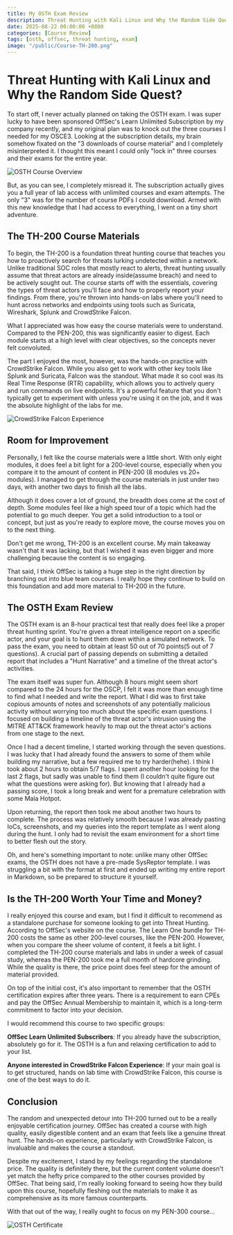 ```yaml
---
title: My OSTH Exam Review
description: Threat Hunting with Kali Linux and Why the Random Side Quest?
date: 2025-08-22 00:00:00 +0800
categories: [Course Review]
tags: [osth, offsec, threat hunting, exam] 
image: "/public/Course-TH-200.png"
---
```


# Threat Hunting with Kali Linux and Why the Random Side Quest?

To start off, I never actually planned on taking the OSTH exam. I was super lucky to have been sponsored OffSec's Learn Unlimited Subscription by my company recently, and my original plan was to knock out the three courses I needed for my OSCE3. Looking at the subscription details, my brain somehow fixated on the "3 downloads of course material" and I completely misinterpreted it. I thought this meant I could only "lock in" three courses and their exams for the entire year.

![OSTH Course Overview](/public/osth_image_1.png)

But, as you can see, I completely misread it. The subscription actually gives you a full year of lab access with unlimited courses and exam attempts. The only "3" was for the number of course PDFs I could download. Armed with this new knowledge that I had access to everything, I went on a tiny short adventure.

## The TH-200 Course Materials

To begin, the TH-200 is a foundation threat hunting course that teaches you how to proactively search for threats lurking undetected within a network. Unlike traditional SOC roles that mostly react to alerts, threat hunting usually assume that threat actors are already inside(assume breach) and need to be actively sought out. The course starts off with the essentials, covering the types of threat actors you'll face and how to properly report your findings. From there, you're thrown into hands-on labs where you'll need to hunt across networks and endpoints using tools such as Suricata, Wireshark, Splunk and CrowdStrike Falcon.

What I appreciated was how easy the course materials were to understand. Compared to the PEN-200, this was significantly easier to digest. Each module starts at a high level with clear objectives, so the concepts never felt convoluted.

The part I enjoyed the most, however, was the hands-on practice with CrowdStrike Falcon. While you also get to work with other key tools like Splunk and Suricata, Falcon was the standout. What made it so cool was its Real Time Response (RTR) capability, which allows you to actively query and run commands on live endpoints. It's a powerful feature that you don't typically get to experiment with unless you're using it on the job, and it was the absolute highlight of the labs for me.

![CrowdStrike Falcon Experience](/public/osth_image_2.png)

## Room for Improvement

Personally, I felt like the course materials were a little short. With only eight modules, it does feel a bit light for a 200-level course, especially when you compare it to the amount of content in PEN-200 (8 modules vs 20+ modules). I managed to get through the course materials in just under two days, with another two days to finish all the labs.

Although it does cover a lot of ground, the breadth does come at the cost of depth. Some modules feel like a high speed tour of a topic which had the potential to go much deeper. You get a solid introduction to a tool or concept, but just as you're ready to explore move, the course moves you on to the next thing.

Don't get me wrong, TH-200 is an excellent course. My main takeaway wasn't that it was lacking, but that I wished it was even bigger and more challenging because the content is so engaging.

That said, I think OffSec is taking a huge step in the right direction by branching out into blue team courses. I really hope they continue to build on this foundation and add more material to TH-200 in the future.

## The OSTH Exam Review

The OSTH exam is an 8-hour practical test that really does feel like a proper threat hunting sprint. You're given a threat intelligence report on a specific actor, and your goal is to hunt them down within a simulated network. To pass the exam, you need to obtain at least 50 out of 70 points(5 out of 7 questions). A crucial part of passing depends on submitting a detailed report that includes a "Hunt Narrative" and a timeline of the threat actor's activities.

The exam itself was super fun. Although 8 hours might seem short compared to the 24 hours for the OSCP, I felt it was more than enough time to find what I needed and write the report. What I did was to first take copious amounts of notes and screenshots of any potentially malicious activity without worrying too much about the specific exam questions. I focused on building a timeline of the threat actor's intrusion using the MITRE ATT&CK framework heavily to map out the threat actor's actions from one stage to the next.

Once I had a decent timeline, I started working through the seven questions. I was lucky that I had already found the answers to some of them while building my narrative, but a few required me to try harder(hehe). I think I took about 2 hours to obtain 5/7 flags. I spent another hour looking for the last 2 flags, but sadly was unable to find them (I couldn't quite figure out what the questions were asking for). But knowing that I already had a passing score, I took a long break and went for a premature celebration with some Mala Hotpot.

Upon returning, the report then took me about another two hours to complete. The process was relatively smooth because I was already pasting IoCs, screenshots, and my queries into the report template as I went along during the hunt. I only had to revisit the exam environment for a short time to better flesh out the story.

Oh, and here's something important to note: unlike many other OffSec exams, the OSTH does not have a pre-made SysReptor template. I was struggling a bit with the format at first and ended up writing my entire report in Markdown, so be prepared to structure it yourself.

## Is the TH-200 Worth Your Time and Money?

I really enjoyed this course and exam, but I find it difficult to recommend as a standalone purchase for someone looking to get into Threat Hunting. According to OffSec's website on the course. The Learn One bundle for TH-200 costs the same as other 200-level courses, like the PEN-200. However, when you compare the sheer volume of content, it feels a bit light. I completed the TH-200 course materials and labs in under a week of casual study, whereas the PEN-200 took me a full month of hardcore grinding. While the quality is there, the price point does feel steep for the amount of material provided.

On top of the initial cost, it's also important to remember that the OSTH certification expires after three years. There is a requirement to earn CPEs and pay the OffSec Annual Membership to maintain it, which is a long-term commitment to factor into your decision.

I would recommend this course to two specific groups:

**OffSec Learn Unlimited Subscribers**: If you already have the subscription, absolutely go for it. The OSTH is a fun and relaxing certification to add to your list.

**Anyone interested in CrowdStrike Falcon Experience**: If your main goal is to get structured, hands on lab time with CrowdStrike Falcon, this course is one of the best ways to do it.

## Conclusion

The random and unexpected detour into TH-200 turned out to be a really enjoyable certification journey. OffSec has created a course with high quality, easily digestible content and an exam that feels like a genuine threat hunt. The hands-on experience, particularly with CrowdStrike Falcon, is invaluable and makes the course a standout.

Despite my excitement, I stand by my feelings regarding the standalone price. The quality is definitely there, but the current content volume doesn't yet match the hefty price compared to the other courses provided by OffSec. That being said, I'm really looking forward to seeing how they build upon this course, hopefully fleshing out the materials to make it as comprehensive as its more famous counterparts.

With that out of the way, I really ought to focus on my PEN-300 course...

![OSTH Certificate](/public/osth_image_3.png)
